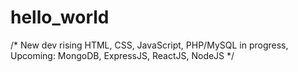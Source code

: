 # hello_world
/* New dev rising
HTML, CSS, JavaScript,
PHP/MySQL in progress,
Upcoming: MongoDB, ExpressJS, ReactJS, NodeJS */
